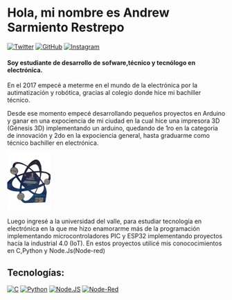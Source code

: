 # Hola, mi nombre es Andrew Sarmiento Restrepo
[![Twitter](https://img.shields.io/badge/Twitter-black?style=flat&logo=x&logoColor=black&color=white&link=https%3A%2F%2Ftwitter.com%2FSr17Andrew)](https://twitter.com/Sr17Andrew)
[![GitHub](https://img.shields.io/badge/GitHub-black?style=flat&logo=github&logoColor=black&color=white&link=https%3A%2F%2Fgithub.com%2Fandreudev)](https://github.com/andreudev)
[![Instagram](https://img.shields.io/badge/Instagram-black?style=flat&logo=instagram&color=white&link=https%3A%2F%2Fwww.instagram.com%2Fandrew_sr18)](https://www.instagram.com/andrew_sr18/)

#### Soy estudiante de desarrollo de sofware,técnico y tecnólogo en electrónica.
En el 2017 empecé a meterme en el mundo de la electrónica por la autimatización y robótica, gracias al colegio donde hice mi bachiller técnico.

Desde ese momento empecé desarrollando pequeños proyectos en Arduino y ganar en una expociencia de mi ciudad en la cual hice una impresora 3D (Génesis 3D) implementando un arduino, quedando de 1ro en la categoria de innovación y 2do en la expociencia general, hasta graduarme como técnico bachiller en electrónica.

![](https://raw.githubusercontent.com/andreudev/andreudev/main/impresora3d-premio.png)

Luego ingresé a la universidad del valle, para estudiar tecnología en electrónica en la que me hizo enamorarme más de la programación implementando microcontroladores PIC y ESP32 implementando proyectos hacía la industrial 4.0 (IoT). En estos proyectos utilicé mis conococimientos en C,Python y Node.Js(Node-red)
## Tecnologías:
[![C](https://img.shields.io/badge/C-2b5b84?style=for-the-badge&logo=C&logoColor=gray&labelColor=white)]()
[![Python](https://img.shields.io/badge/Python-yellow?style=for-the-badge&logo=python&logoColor=gray&labelColor=white)]()
[![Node.JS](https://img.shields.io/badge/Node.JS-339933?style=for-the-badge&logo=node.js&logoColor=gray&labelColor=white)]()
[![Node-Red](https://img.shields.io/badge/Node--Red-a22222?style=for-the-badge&logo=nodered&logoColor=gray&labelColor=white)]()
</br>

<!---
andreudev/andreudev is a ✨ special ✨ repository because its `README.md` (this file) appears on your GitHub profile.
You can click the Preview link to take a look at your changes.
--->
